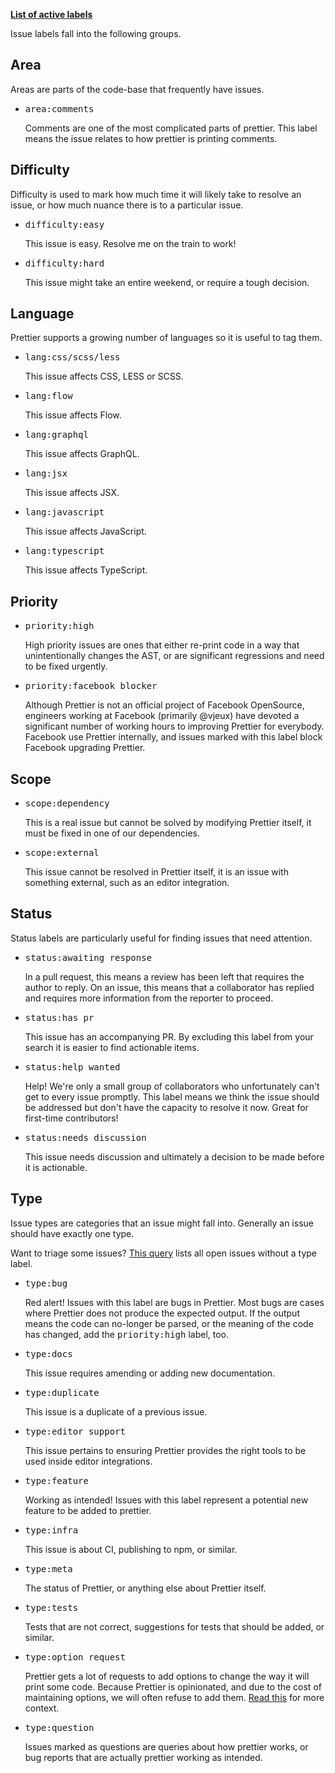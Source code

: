 **[List of active labels](https://github.com/prettier/prettier/labels?sort=name-asc)**

Issue labels fall into the following groups.

## Area

Areas are parts of the code-base that frequently have issues.

* <kbd>area:comments</kbd>
  
  Comments are one of the most complicated parts of prettier. This label means the issue relates to how prettier is printing comments.

## Difficulty

Difficulty is used to mark how much time it will likely take to resolve an issue, or how much nuance there is to a particular issue. 

* <kbd>difficulty:easy</kbd>

  This issue is easy. Resolve me on the train to work!

* <kbd>difficulty:hard</kbd>

  This issue might take an entire weekend, or require a tough decision.

## Language

Prettier supports a growing number of languages so it is useful to tag them.

* <kbd>lang:css/scss/less</kbd>

  This issue affects CSS, LESS or SCSS.

* <kbd>lang:flow</kbd>

  This issue affects Flow.

* <kbd>lang:graphql</kbd>

  This issue affects GraphQL.

* <kbd>lang:jsx</kbd>

  This issue affects JSX.

* <kbd>lang:javascript</kbd>

  This issue affects JavaScript.

* <kbd>lang:typescript</kbd>

  This issue affects TypeScript.

## Priority

* <kbd>priority:high</kbd>

  High priority issues are ones that either re-print code in a way that unintentionally changes the AST, or are significant regressions and need to be fixed urgently.

* <kbd>priority:facebook blocker</kbd>

  Although Prettier is not an official project of Facebook OpenSource, engineers working at Facebook (primarily @vjeux) have devoted a significant number of working hours to improving Prettier for everybody. Facebook use Prettier internally, and issues marked with this label block Facebook upgrading Prettier.

## Scope

* <kbd>scope:dependency</kbd>

  This is a real issue but cannot be solved by modifying Prettier itself, it must be fixed in one of our dependencies.

* <kbd>scope:external</kbd>

  This issue cannot be resolved in Prettier itself, it is an issue with something external, such as an editor integration.


## Status

Status labels are particularly useful for finding issues that need attention.

* <kbd>status:awaiting response</kbd>

  In a pull request, this means a review has been left that requires the author to reply. On an issue, this means that a collaborator has replied and requires more information from the reporter to proceed.

* <kbd>status:has pr</kbd>

  This issue has an accompanying PR. By excluding this label from your search it is easier to find actionable items.

* <kbd>status:help wanted</kbd>

  Help! We're only a small group of collaborators who unfortunately can't get to every issue promptly. This label means we think the issue should be addressed but don't have the capacity to resolve it now. Great for first-time contributors!

* <kbd>status:needs discussion</kbd>

  This issue needs discussion and ultimately a decision to be made before it is actionable.

## Type

Issue types are categories that an issue might fall into. Generally an issue should have exactly one type.

Want to triage some issues? [This query](https://github.com/prettier/prettier/issues?utf8=%E2%9C%93&q=is%3Aissue%20is%3Aopen%20-label%3Atype%3Abug%20-label%3Atype%3Afeature%20-label%3Atype%3Aquestion%20-label%3A%22type%3Aoption%20request%22%20-label%3Atype%3Adocs%20-label%3A%22type%3Aeditor%20support%22%20-label%3A%22type%3Ainfrastructure%2Fmeta%22%20-label%3Atype%3Aduplicate%20) lists all open issues without a type label.

* <kbd>type:bug</kbd>

  Red alert! Issues with this label are bugs in Prettier. Most bugs are cases where Prettier does not produce the expected output. If the output means the code can no-longer be parsed, or the meaning of the code has changed, add the <kbd>priority:high</kbd> label, too. 

* <kbd>type:docs</kbd>

  This issue requires amending or adding new documentation.


* <kbd>type:duplicate</kbd>

  This issue is a duplicate of a previous issue.

* <kbd>type:editor support</kbd>

  This issue pertains to ensuring Prettier provides the right tools to be used inside editor integrations.

* <kbd>type:feature</kbd>

  Working as intended! Issues with this label represent a potential new feature to be added to prettier.

* <kbd>type:infra</kbd>

  This issue is about CI, publishing to npm, or similar.

* <kbd>type:meta</kbd>

  The status of Prettier, or anything else about Prettier itself.

* <kbd>type:tests</kbd>

  Tests that are not correct, suggestions for tests that should be added, or similar.

* <kbd>type:option request</kbd>

  Prettier gets a lot of requests to add options to change the way it will print some code. Because Prettier is opinionated, and due to the cost of maintaining options, we will often refuse to add them. [Read this](https://github.com/prettier/prettier/issues/40) for more context.

* <kbd>type:question</kbd>

  Issues marked as questions are queries about how prettier works, or bug reports that are actually prettier working as intended.

